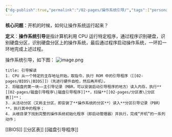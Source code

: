```yaml
---
{"dg-publish":true,"permalink":"/02-pages/操作系统引导/","tags":["personal/blog","os"]}
---
```


**核心问题**：开机的时候，如何让操作系统运行起来？

**定义**：**操作系统引导**是指计算机利用 CPU 运行特定程序，通过程序识别硬盘，识别硬盘分区，识别硬盘分区上的操作系统，最后通过程序启动操作系统，一环扣一环地完成上述过程。

操作系统引导，如下图：
![image.png](https://yelanyanyu-img-bed.oss-cn-hangzhou.aliyuncs.com/img/blog/2024/07/20240717211158.png)

```ad-note
title: 引导解读
1. CPU 从一个特定的主存地址开始，取指令，执行 ROM 中的引导程序（[[02-pages/BIOS\|BIOS]]）（先进行硬件自检，然后再开机）。
2. 将磁盘的第一块——主引导记录（MBR，可以安装启动引导程序的地方）读入内存，执行**[[02-pages/磁盘引导程序\|磁盘引导程序]]**，扫描**[[02-pages/分区表\|分区表]]**；
3. 从活动分区（又称主分区，即安装了**操作系统的分区**）读入**分区引导记录（PBR）**，执行其中的程序；
4. 从根目录下找到完整的操作系统初始化程序（即启动管理器）并执行，完成“开机”的一系列动作；
```

[[BIOS]]
[[分区表]]
[[磁盘引导程序]]